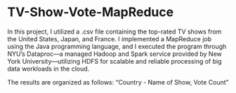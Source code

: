 # TV-Show-Vote-MapReduce

In this project, I utilized a .csv file containing the top-rated TV shows from the United States, Japan, and France. I implemented a MapReduce job using the Java programming language, and I executed the program through NYU’s Dataproc—a managed Hadoop and Spark service provided by New York University—utilizing HDFS for scalable and reliable processing of big data workloads in the cloud.

The results are organized as follows: “Country - Name of Show, Vote Count”
